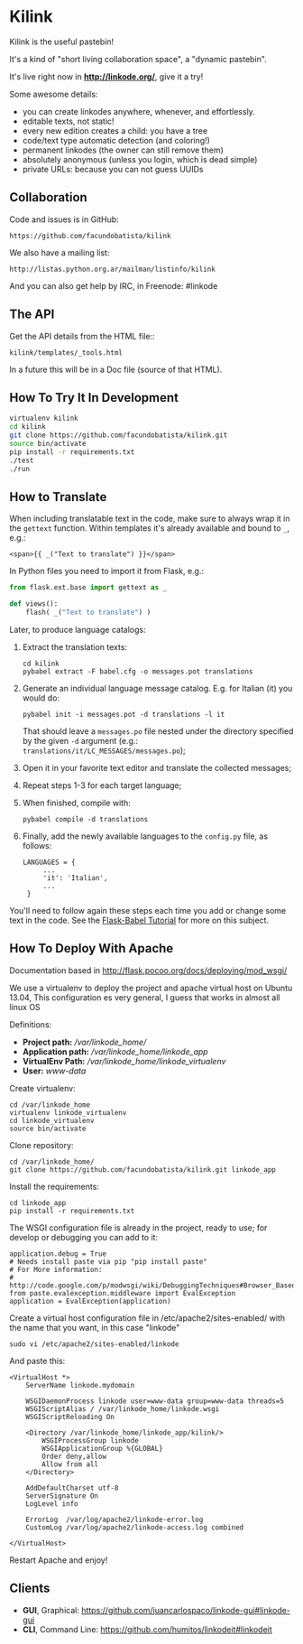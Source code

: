 Kilink
======

Kilink is the useful pastebin! 

It's a kind of "short living collaboration space", a "dynamic pastebin".

It's live right now in **http://linkode.org/**, give it a try!

Some awesome details:

* you can create linkodes anywhere, whenever, and effortlessly.
* editable texts, not static!
* every new edition creates a child: you have a tree
* code/text type automatic detection (and coloring!)
* permanent linkodes (the owner can still remove them)
* absolutely anonymous (unless you login, which is dead simple)
* private URLs: because you can not guess UUIDs


Collaboration
-------------

Code and issues is in GitHub:

`https://github.com/facundobatista/kilink`

We also have a mailing list:

`http://listas.python.org.ar/mailman/listinfo/kilink`

And you can also get help by IRC, in Freenode: #linkode


The API
-------

Get the API details from the HTML file::

`kilink/templates/_tools.html`

In a future this will be in a Doc file (source of that HTML).


How To Try It In Development
----------------------------

```bash
virtualenv kilink
cd kilink
git clone https://github.com/facundobatista/kilink.git
source bin/activate
pip install -r requirements.txt
./test
./run
```

How to Translate
----------------

When including translatable text in the code, make sure to always wrap it in the
`gettext` function. Within templates it's already available and bound to `_`,
e.g.:

`<span>{{ _("Text to translate") }}</span>`

In Python files you need to import it from Flask, e.g.:
```python
from flask.ext.base import gettext as _

def views():
    flash( _("Text to translate") )
```

Later, to produce language catalogs:

1. Extract the translation texts:

   ```
   cd kilink
   pybabel extract -F babel.cfg -o messages.pot translations
   ```

2. Generate an individual language message catalog. E.g. for Italian (it) you
   would do:

   `pybabel init -i messages.pot -d translations -l it`

   That should leave a `messages.po` file nested under the directory specified
   by the given `-d` argument (e.g.: `translations/it/LC_MESSAGES/messages.po`);

3. Open it in your favorite text editor and translate the collected messages;

4. Repeat steps 1-3 for each target language;

4. When finished, compile with:

   `pybabel compile -d translations`

5. Finally, add the newly available languages to the `config.py` file, as
   follows:

   ```
   LANGUAGES = {
        ...
        'it': 'Italian',
        ...
    }
    ```

You'll need to follow again these steps each time you add or change some text in
the code. See the [Flask-Babel Tutorial](http://blog.miguelgrinberg.com/post/the-flask-mega-tutorial-part-xiv-i18n-and-l10n)
for more on this subject.


How To Deploy With Apache
-------------------------

Documentation based in http://flask.pocoo.org/docs/deploying/mod_wsgi/

We use a virtualenv to deploy the project and apache virtual host on Ubuntu
13.04, This configuration es very general, I guess that works in almost all
linux OS

Definitions:

 * **Project path:** */var/linkode_home/*
 * **Application path:** */var/linkode_home/linkode_app*
 * **VirtualEnv Path:** */var/linkode_home/linkode_virtualenv*
 * **User:** *www-data*

Create virtualenv:

```
cd /var/linkode_home
virtualenv linkode_virtualenv
cd linkode_virtualenv
source bin/activate
```

Clone repository:

```
cd /var/linkode_home/
git clone https://github.com/facundobatista/kilink.git linkode_app
```

Install the requirements:

```
cd linkode_app
pip install -r requirements.txt
```

    
The WSGI configuration file is already in the project, ready to use; for develop 
or debugging you can add to it:

```
application.debug = True
# Needs install paste via pip "pip install paste"
# For More information:
# http://code.google.com/p/modwsgi/wiki/DebuggingTechniques#Browser_Based_Debugger
from paste.evalexception.middleware import EvalException
application = EvalException(application)
```

Create a virtual host configuration file in /etc/apache2/sites-enabled/
with the name that you want, in this case "linkode"
    
`sudo vi /etc/apache2/sites-enabled/linkode`

And paste this:

```
<VirtualHost *>
    ServerName linkode.mydomain

    WSGIDaemonProcess linkode user=www-data group=www-data threads=5
    WSGIScriptAlias / /var/linkode_home/linkode.wsgi
    WSGIScriptReloading On

    <Directory /var/linkode_home/linkode_app/kilink/>
        WSGIProcessGroup linkode
        WSGIApplicationGroup %{GLOBAL}
        Order deny,allow
        Allow from all
    </Directory>

    AddDefaultCharset utf-8
    ServerSignature On
    LogLevel info

    ErrorLog  /var/log/apache2/linkode-error.log
    CustomLog /var/log/apache2/linkode-access.log combined

</VirtualHost>
```

Restart Apache and enjoy!


Clients
-------

* **GUI**, Graphical: https://github.com/juancarlospaco/linkode-gui#linkode-gui
* **CLI**, Command Line: https://github.com/humitos/linkodeit#linkodeit
